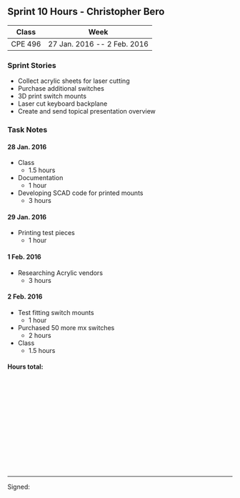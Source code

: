 ## Sprint 10 Hours - Christopher Bero

Class | Week
----- | ----
CPE 496 | 27 Jan. 2016 -- 2 Feb. 2016

### Sprint Stories

* Collect acrylic sheets for laser cutting
* Purchase additional switches
* 3D print switch mounts
* Laser cut keyboard backplane
* Create and send topical presentation overview

### Task Notes

#### 28 Jan. 2016

* Class
    * 1.5 hours
* Documentation
	* 1 hour
* Developing SCAD code for printed mounts
    * 3 hours

#### 29 Jan. 2016

* Printing test pieces
	* 1 hour

#### 1 Feb. 2016

* Researching Acrylic vendors
	* 3 hours

#### 2 Feb. 2016

* Test fitting switch mounts
	* 1 hour
* Purchased 50 more mx switches
	* 2 hours
* Class
	* 1.5 hours

#### Hours total:



<br><br><br><br><br><br>
<br><br><br><br><br><br>

---

Signed: 
